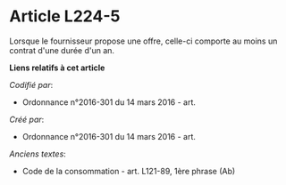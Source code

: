 # Article L224-5

Lorsque le fournisseur propose une offre, celle-ci comporte au moins un contrat d'une durée d'un an.

**Liens relatifs à cet article**

_Codifié par_:

  - Ordonnance n°2016-301 du 14 mars 2016 - art.

_Créé par_:

  - Ordonnance n°2016-301 du 14 mars 2016 - art.

_Anciens textes_:

  - Code de la consommation - art. L121-89, 1ère phrase (Ab)
